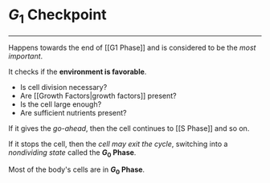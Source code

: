 # $G_1$ Checkpoint
---
Happens towards the end of [[G1 Phase]] and is considered to be the *most important*.

It checks if the **environment is favorable**.
- Is cell division necessary?
- Are [[Growth Factors|growth factors]] present?
- Is the cell large enough?
- Are sufficient nutrients present?

If it gives the *go-ahead*, then the cell continues to [[S Phase]] and so on.

If it stops the cell, then the *cell may exit the cycle*, switching into a *nondividing state* called the **$G_0$ Phase**.

Most of the body's cells are in **$G_0$ Phase**.